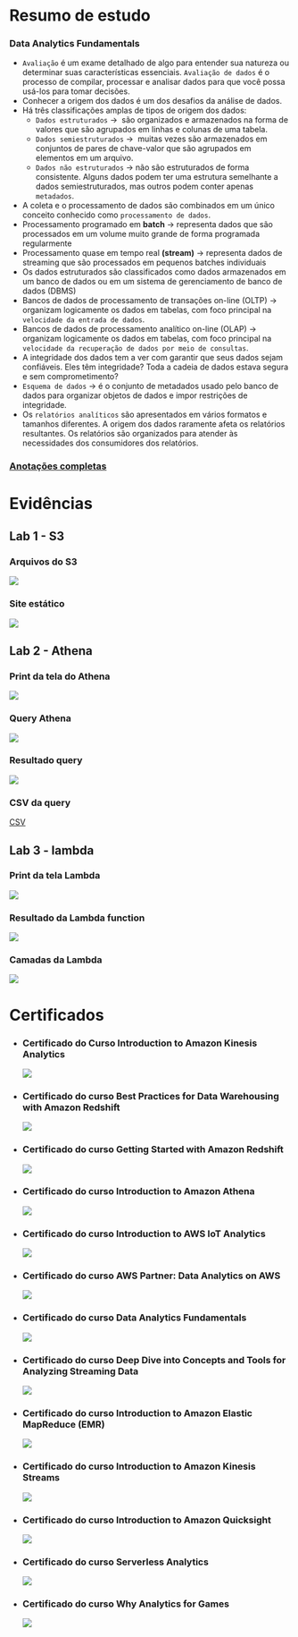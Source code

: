 # Resumo de estudo

### Data Analytics Fundamentals

- `Avaliação` é um exame detalhado de algo para entender sua natureza ou determinar suas características essenciais. `Avaliação de dados` é o processo de compilar, processar e analisar dados para que você possa usá-los para tomar decisões.
- Conhecer a origem dos dados é um dos desafios da análise de dados.
- Há três classificações amplas de tipos de origem dos dados:
  - `Dados estruturados` →  são organizados e armazenados na forma de valores que são agrupados em linhas e colunas de uma tabela.
  - `Dados semiestruturados` →  muitas vezes são armazenados em conjuntos de pares de chave-valor que são agrupados em elementos em um arquivo.
  - `Dados não estruturados` → não são estruturados de forma consistente. Alguns dados podem ter uma estrutura semelhante a dados semiestruturados, mas outros podem conter apenas `metadados`.
- A coleta e o processamento de dados são combinados em um único conceito conhecido como `processamento de dados`.
- Processamento programado em **batch** → representa dados que são processados em um volume muito grande de forma programada regularmente
- Processamento quase em tempo real **(stream)** → representa dados de streaming que são processados em pequenos batches individuais
- Os dados estruturados são classificados como dados armazenados em um banco de dados ou em um sistema de gerenciamento de banco de dados (DBMS)
- Bancos de dados de processamento de transações on-line (OLTP) → organizam logicamente os dados em tabelas, com foco principal na `velocidade da entrada de dados`.
- Bancos de dados de processamento analítico on-line (OLAP) → organizam logicamente os dados em tabelas, com foco principal na `velocidade da recuperação de dados por meio de consultas`.
- A integridade dos dados tem a ver com garantir que seus dados sejam confiáveis. Eles têm integridade? Toda a cadeia de dados estava segura e sem comprometimento?
- `Esquema de dados` → é o conjunto de metadados usado pelo banco de dados para organizar objetos de dados e impor restrições de integridade.
- Os `relatórios analíticos` são apresentados em vários formatos e tamanhos diferentes. A origem dos dados raramente afeta os relatórios resultantes. Os relatórios são organizados para atender às necessidades dos consumidores dos relatórios.

### [Anotações completas](./resumo_estudo/resumo.md)

# Evidências

## Lab 1 - S3

### Arquivos do S3

![](evidencias/AWS_S3.png)

### Site estático

![](./evidencias/Static_website.PNG)

## Lab 2 - Athena

### Print da tela do Athena

![](./evidencias/AWS_Athena.png)

### Query Athena

![](./evidencias/Athena.PNG)

### Resultado query

![](./evidencias/Athena_resultado.PNG)

### CSV da query

[CSV](<./evidencias/80aef88b-0196-4a77-8b20-fcc09e9edcf6%20(1).csv>)

## Lab 3 - lambda

### Print da tela Lambda

![](./evidencias/AWS_lambda.png)

### Resultado da Lambda function

![](./evidencias/lambda_resultado.PNG)

### Camadas da Lambda

![](./evidencias/Camadas.PNG)

# Certificados

- ### Certificado do Curso Introduction to Amazon Kinesis Analytics

  ![](certificados/Amazon_Kinesis_Analytics.PNG)

- ### Certificado do curso Best Practices for Data Warehousing with Amazon Redshift

  ![](certificados/Amazon_Redshift.PNG)

- ### Certificado do curso Getting Started with Amazon Redshift

  ![](certificados/Amazon_Redshift_Started.PNG)

- ### Certificado do curso Introduction to Amazon Athena

  ![](certificados/Athena.PNG)

- ### Certificado do curso Introduction to AWS IoT Analytics

  ![](certificados/AWS_IoT_Analytics.PNG)

- ### Certificado do curso AWS Partner: Data Analytics on AWS

  ![](certificados/Data_Analytics.PNG)

- ### Certificado do curso Data Analytics Fundamentals

  ![](certificados/Data_Analytics_Fundamentals.PNG)

- ### Certificado do curso Deep Dive into Concepts and Tools for Analyzing Streaming Data

  ![](certificados/Deep_Dive.PNG)

- ### Certificado do curso Introduction to Amazon Elastic MapReduce (EMR)

  ![](certificados/EMR.PNG)

- ### Certificado do curso Introduction to Amazon Kinesis Streams

  ![](certificados/Kinesis_Streams.PNG)

- ### Certificado do curso Introduction to Amazon Quicksight

  ![](certificados/Quicksight.PNG)

- ### Certificado do curso Serverless Analytics

  ![](certificados/Serverless_Analytics.PNG)

- ### Certificado do curso Why Analytics for Games
  ![](certificados/Why_Analytics_Games.PNG)
